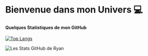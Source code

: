 # Bienvenue dans mon Univers 💻
#### Quelques Statistiques de mon GitHub

[![Top Langs](https://github-readme-stats.vercel.app/api/top-langs/?username=ryanvaugarni)](https://github.com/ryanvaugarni/github-readme-stats)

![Les Stats GitHub de Ryan](https://github-readme-stats.vercel.app/api?username=ryanvaugarni&show_icons=true)
